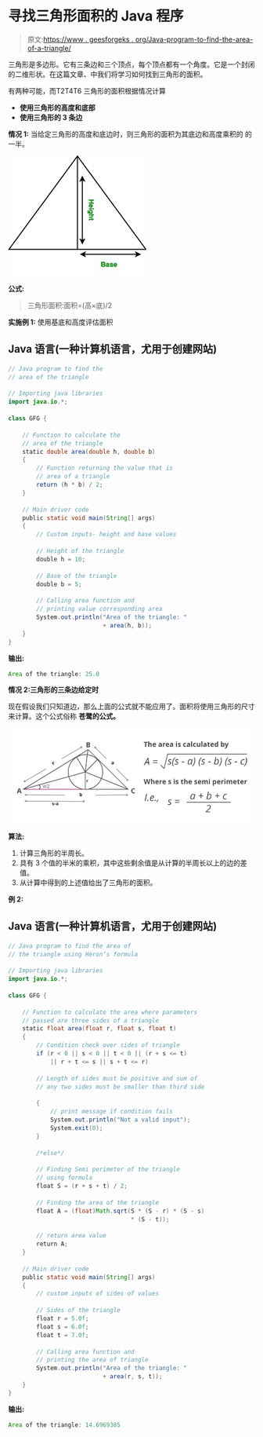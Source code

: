 # 寻找三角形面积的 Java 程序

> 原文:[https://www . geesforgeks . org/Java-program-to-find-the-area-of-a-triangle/](https://www.geeksforgeeks.org/java-program-to-find-the-area-of-a-triangle/)

三角形是多边形。它有三条边和三个顶点，每个顶点都有一个角度。它是一个封闭的二维形状。在这篇文章、中我们将学习如何找到三角形的面积。

有两种可能，而T2T4T6 三角形的面积根据情况计算

*   **使用三角形的高度和底部**
*   **使用三角形的 3 条边**

**情况 1:** 当给定三角形的高度和底边时，则三角形的面积为其底边和高度乘积的 的一半。

![](img/bf79f1a660c694f3797ee1151764851f.png)

**公式:**

> 三角形面积:面积=(高×底)/2

**实施例 1:** 使用基底和高度评估面积

## Java 语言(一种计算机语言，尤用于创建网站)

```java
// Java program to find the
// area of the triangle

// Importing java libraries
import java.io.*;

class GFG {

    // Function to calculate the
    // area of the triangle
    static double area(double h, double b)
    {
        // Function returning the value that is
        // area of a triangle
        return (h * b) / 2;
    }

    // Main driver code
    public static void main(String[] args)
    {
        // Custom inputs- height and base values

        // Height of the triangle
        double h = 10;

        // Base of the triangle
        double b = 5;

        // Calling area function and
        // printing value corresponding area
        System.out.println("Area of the triangle: "
                           + area(h, b));
    }
}
```

**输出:**

```java
Area of the triangle: 25.0
```

**情况 2:三角形的三条边给定时**

现在假设我们只知道边，那么上面的公式就不能应用了。面积将使用三角形的尺寸来计算。这个公式俗称  **苍鹭的公式。**

![](img/536b3df396c32e4c0e89146443ddd8ff.png)

**算法:**

1.  计算三角形的半周长。
2.  具有 3 个值的半米的乘积，其中这些剩余值是从计算的半周长以上的边的差值。
3.  从计算中得到的上述值给出了三角形的面积。

**例 2:**

## Java 语言(一种计算机语言，尤用于创建网站)

```java
// Java program to find the area of
// the triangle using Heron’s formula

// Importing java libraries
import java.io.*;

class GFG {

    // Function to calculate the area where parameters
    // passed are three sides of a triangle
    static float area(float r, float s, float t)
    {
        // Condition check over sides of triangle
        if (r < 0 || s < 0 || t < 0 || (r + s <= t)
            || r + t <= s || s + t <= r)

        // Length of sides must be positive and sum of
        // any two sides must be smaller than third side

        {
            // print message if condition fails
            System.out.println("Not a valid input");
            System.exit(0);
        }

        /*else*/

        // Finding Semi perimeter of the triangle
        // using formula
        float S = (r + s + t) / 2;

        // Finding the area of the triangle
        float A = (float)Math.sqrt(S * (S - r) * (S - s)
                                   * (S - t));

        // return area value
        return A;
    }

    // Main driver code
    public static void main(String[] args)
    {
        // custom inputs of sides of values

        // Sides of the triangle
        float r = 5.0f;
        float s = 6.0f;
        float t = 7.0f;

        // Calling area function and
        // printing the area of triangle
        System.out.println("Area of the triangle: "
                           + area(r, s, t));
    }
}
```

**输出:**

```java
Area of the triangle: 14.6969385
```